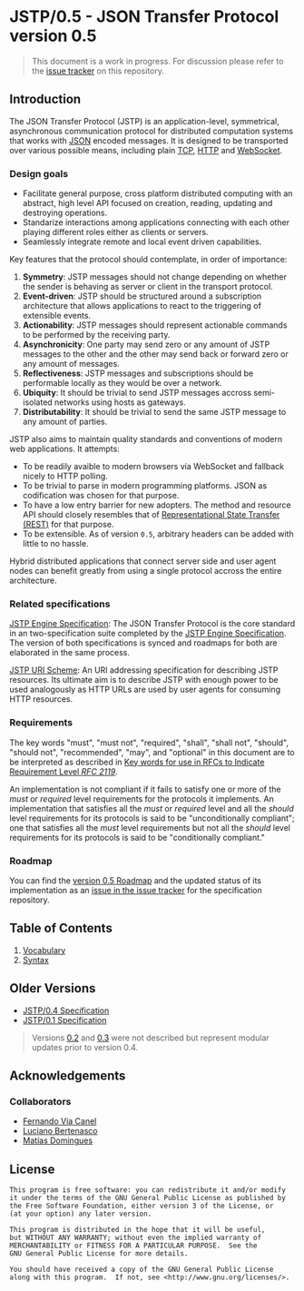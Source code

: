 JSTP/0.5 - JSON Transfer Protocol version 0.5
=============================================

> This document is a work in progress. For discussion please refer to the [issue tracker](https://github.com/southlogics/jstp-rfc/issues) on this repository.

Introduction
------------

The JSON Transfer Protocol (JSTP) is an application-level, symmetrical, asynchronous communication protocol for distributed computation systems that works with [JSON](http://www.json.org/) encoded messages. It is designed to be transported over various possible means, including plain [TCP](http://www.ietf.org/rfc/rfc793.txt), [HTTP](http://www.w3.org/Protocols/rfc2616/rfc2616.html) and [WebSocket](http://tools.ietf.org/html/rfc6455).

### Design goals

- Facilitate general purpose, cross platform distributed computing with an abstract, high level API focused on creation, reading, updating and destroying operations.
- Standarize interactions among applications connecting with each other playing different roles either as clients or servers.
- Seamlessly integrate remote and local event driven capabilities.

Key features that the protocol should contemplate, in order of importance:

1. **Symmetry**: JSTP messages should not change depending on whether the sender is behaving as server or client in the transport protocol. 
2. **Event-driven**: JSTP should be structured around a subscription architecture that allows applications to react to the triggering of extensible events.
3. **Actionability**: JSTP messages should represent actionable commands to be performed by the receiving party.
4. **Asynchronicity**: One party may send zero or any amount of JSTP messages to the other and the other may send back or forward zero or any amount of messages.
5. **Reflectiveness**: JSTP messages and subscriptions should be performable locally as they would be over a network.
6. **Ubiquity**: It should be trivial to send JSTP messages accross semi-isolated networks using hosts as gateways.
7. **Distributability**: It should be trivial to send the same JSTP message to any amount of parties.

JSTP also aims to maintain quality standards and conventions of modern web applications. It attempts:

- To be readily avaible to modern browsers via WebSocket and fallback nicely to HTTP polling.
- To be trivial to parse in modern programming platforms. JSON as codification was chosen for that purpose.
- To have a low entry barrier for new adopters. The method and resource API should closely resembles that of [Representational State Transfer (REST)](https://en.wikipedia.org/wiki/Representational_state_transfer) for that purpose.
- To be extensible. As of version `0.5`, arbitrary headers can be added with little to no hassle.

Hybrid distributed applications that connect server side and user agent nodes can benefit greatly from using a single protocol accross the entire architecture.

### Related specifications

[JSTP Engine Specification](https://github.com/jstp/jstp-engine): The JSON Transfer Protocol is the core standard in an two-specification suite completed by the [JSTP Engine Specification](https://github.com/jstp/jstp-engine). The version of both specifications is synced and roadmaps for both are elaborated in the same process.

[JSTP URI Scheme](https://github.com/jstp/jstp-uri): An URI addressing specification for describing JSTP resources. Its ultimate aim is to describe JSTP with enough power to be used analogously as HTTP URLs are used by user agents for consuming HTTP resources.

### Requirements

The key words "must", "must not", "required", "shall", "shall not", "should", "should not", "recommended", "may", and "optional" in this document are to be interpreted as described in [Key words for use in RFCs to Indicate Requirement Level _RFC 2119_](http://www.ietf.org/rfc/rfc2119.txt).

An implementation is not compliant if it fails to satisfy one or more of the _must_ or _required_ level requirements for the protocols it implements. An implementation that satisfies all the _must_ or _required_ level and all the _should_ level requirements for its protocols is said to be "unconditionally compliant"; one that satisfies all the _must_ level requirements but not all the _should_ level requirements for its protocols is said to be "conditionally compliant."

### Roadmap

You can find the [version 0.5 Roadmap](https://github.com/southlogics/jstp-rfc/issues/17) and the updated status of its implementation as an [issue in the issue tracker](https://github.com/southlogics/jstp-rfc/issues/17) for the specification repository.

Table of Contents
-----------------

1. [Vocabulary](vocabulary.md)
2. [Syntax](syntax/index.md) 

Older Versions
--------------

- [JSTP/0.4 Specification](../0.4/index.md)
- [JSTP/0.1 Specification](../0.1/index.md)

> Versions [0.2](version/pseudo0.2.md) and [0.3](version/pseudo0.3.md) were not described but represent modular updates prior to version 0.4.

Acknowledgements
----------------

### Collaborators

- [Fernando Vía Canel](https://github.com/xaviervia)
- [Luciano Bertenasco](https://github.com/lbertenasco)
- [Matías Domingues](https://github.com/mannias)

License
-------

    This program is free software: you can redistribute it and/or modify
    it under the terms of the GNU General Public License as published by
    the Free Software Foundation, either version 3 of the License, or
    (at your option) any later version.

    This program is distributed in the hope that it will be useful,
    but WITHOUT ANY WARRANTY; without even the implied warranty of
    MERCHANTABILITY or FITNESS FOR A PARTICULAR PURPOSE.  See the
    GNU General Public License for more details.

    You should have received a copy of the GNU General Public License
    along with this program.  If not, see <http://www.gnu.org/licenses/>.
